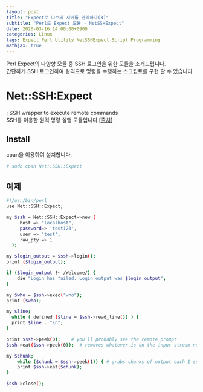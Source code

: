 ```yaml
---
layout: post
title: "Expect로 다수의 서버를 관리하자(3)"
subtitle: "Perl로 Expect 모듈 - NetSSHExpect"
date: 2020-03-16 14:00:00+0900
categories: Linux
tags: Expect Perl Utility NetSSHExpect Script Programming
mathjax: true
---
```



Perl Expect의 다양항 모듈 중 SSH 로그인을 위한 모듈을 소개드립니다.  
간단하게 SSH 로그인하여 원격으로 명령을 수행하는 스크립트를 구현 할 수 있습니다.

# Net::SSH:Expect
: SSH wrapper to execute remote commands  
SSH를 이용한 원격 명령 실행 모듈입니다.[[출처]](https://metacpan.org/pod/distribution/Net-SSH-Expect/lib/Net/SSH/Expect.pod)

## Install
cpan을 이용하여 설치합니다.
```bash
# sudo cpan Net::SSH::Expect
```

## 예제
```bash
#!/usr/bin/perl
use Net::SSH::Expect;

my $ssh = Net::SSH::Expect->new (
	 host => "localhost",
	 password=> 'test123',
	 user => 'test',
	 raw_pty => 1
  );

my $login_output = $ssh->login();
print ($login_output);

if ($login_output !~ /Welcome/) {
	die "Login has failed. Login output was $login_output";
}

my $who = $ssh->exec("who");
print ($who);

my $line;
  while ( defined ($line = $ssh->read_line()) ) {
  print $line . "\n";
}

print $ssh->peek(0);    # you'll probably see the remote prompt
$ssh->eat($ssh->peek(0));  # removes whatever is on the input stream now

my $chunk;
	while ($chunk = $ssh->peek(1)) { # grabs chunks of output each 1 second
	print $ssh->eat($chunk);
}

$ssh->close();
```
